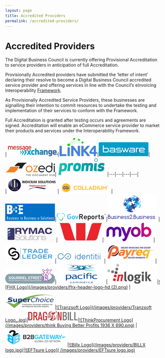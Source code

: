 ```yaml
---
layout: page
title: Accredited Providers
permalink: /accredited-providers/
---
```


# Accredited Providers

The Digital Business Council is currently offering Provisional Accreditation to service providers in anticipation of full Accreditation.

Provisionally Accredited providers have submitted the ‘letter of intent’ declaring their resolve to become a Digital Business Council accredited service provider and offering services in line with the Council’s eInvoicing Interoperability [Framework](https://digital-business-council.github.io/interoperability-framework/).

As Provisionally Accredited Service Providers, these businesses are signalling their intention to commit resources to undertake the testing and implementation of their services to conform with the Framework.

Full Accreditation is granted after testing occurs and agreements are signed. Accreditation will enable an eCommerce service provider to market their products and services under the Interoperability Framework.

| [![MessageXchange Logo](/images/providers/messagexchange_logo.jpg)](http://www.messagexchange.com/)|[![Link4 Logo](/images/providers/LINK4_Logo_Blue_RGB_(2).png)](http://www.link4.com.au/)|[![Basware Logo](/images/providers/Basware.jpg)](http://www.basware.com/)|[![ozedi Logo](/images/providers/ozedi_logo.png)](http://www.ozedi.com.au/)|[![Promis Logo](/images/providers/PROMIS.png)](https://www.promis.co/)
|---|---|---|---|	
|[![Indicium Solutions Logo](/images/providers/Indicium_Solutions.png)](http://www.indiciumsolutions.com.mx/en/index.html) | [![Colladium Logo](/images/providers/Colladium-logo-iconlogo-h-yellow.png)](http://www.colladium.com/) | [![B2Be Logo](/images/providers/LogoB2BEwithBackground.png)](http://www.b2be.com/)|[![GovReports Logo](/images/providers/GovReports_logo.jpg)](http://www.govreports.com.au/)|[![Business2.Business Logo](/images/providers/B2B_Logo.png)](https://business2.business/)
|[![Rymac Solutions Logo](/images/providers/Rymac.jpg)](http://www.rymac.com.au/)  | [![Westpac Logo](/images/providers/Westpac_W.jpg)](https://www.westpac.com.au/)|[![MYOB Logo](/images/providers/MYOB_logo_RGB.jpg)](http://www.myob.com/)|[![TradeLedger Logo](/images/providers/tradeledger.png)](http://tradeledger.io/)|[![Identitii Logo](/images/providers/identitii.png)](http://www.identitii.com)
|[![Payreq Logo](/images/providers/payreq_logo.jpg)](http://payreq.com.au/)|[![SquirrelStreet Logo](/images/providers/SquirrelStreet_logo.png)](https://www.squirrelstreet.com/)|[![Pacific Commence Logo](/images/providers/Pacomm_Logo.png)](https://www.pacificcommerce.com.au/)|[![InLogik Logo](/images/providers/Inlogik_logo.png)](http://www.inlogik.com/)|[![FHX Logo](/images/providers/fhx-header-logo-hd (2).png)](http://www.fhx.com.au/)
|[![SuperChoice Logo](/images/providers/superchoice.png)](https://www.superchoiceservices.com.au/)|[![Tranzsoft Logo](/images/providers/Tranzsoft Logo_.jpg)](http://www.tranzsoft.com/en/home.php)|[![DragonBill Logo](/images/providers/Dragonbill.jpg )](http://dragonbill.com)|[![ThinkProcurement Logo](/images/providers/think Buying Better Profits 1936 X 690.png)](https://www.thinkprocurement.com/)
|[![B2BGateway Logo](/images/providers/B2B_Final_RGB.PNG)](https://www.b2bgateway.net/)|[![Billx Logo](/images/providers/BILLX logo.jpg)](https://www.billx.com.au/)|[![EFTsure Logo]( /images/providers/EFTsure logo.jpg)](http://eftsure.com.au)
